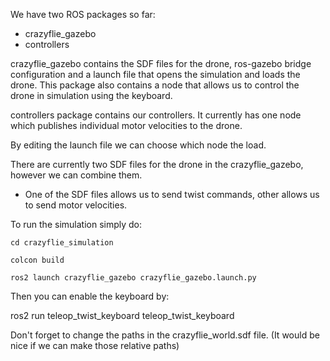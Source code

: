 We have two ROS packages so far:

 - crazyflie_gazebo
 - controllers

crazyflie_gazebo contains the SDF files for the drone, ros-gazebo bridge configuration and a launch file that opens the simulation and loads the drone.
This package also contains a node that allows us to control the drone in simulation using the keyboard.

controllers package contains our controllers. It currently has one node which publishes individual motor velocities to the drone.

By editing the launch file we can choose which node the load.

There are currently two SDF files for the drone in the crazyflie_gazebo, however we can combine them.
- One of the SDF files allows us to send twist commands, other allows us to send motor velocities.

To run the simulation simply do:
```
cd crazyflie_simulation

colcon build 

ros2 launch crazyflie_gazebo crazyflie_gazebo.launch.py 
```
Then you can enable the keyboard by:

ros2 run teleop_twist_keyboard teleop_twist_keyboard

Don't forget to change the paths in the crazyflie_world.sdf file. (It would be nice if we can make those relative paths)
